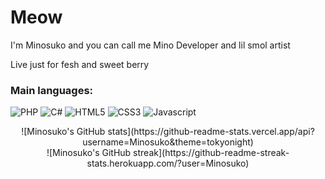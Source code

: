 # Meow
I'm Minosuko and you can call me Mino
Developer and lil smol artist

Live just for fesh and sweet berry

### Main languages:
![PHP](https://img.shields.io/badge/php-%23777BB4.svg?&style=for-the-badge&logo=php&logoColor=white) ![C#](https://img.shields.io/badge/c%23%20-%23239120.svg?&style=for-the-badge&logo=c-sharp&logoColor=white") ![HTML5](https://img.shields.io/badge/html5-%23E34F26.svg?&style=for-the-badge&logo=html5&logoColor=white) ![CSS3](https://img.shields.io/badge/css3-%231572B6.svg?&style=for-the-badge&logo=css3&logoColor=white) ![Javascript](https://img.shields.io/badge/javascript-%23F7DF1E6.svg?&style=for-the-badge&logo=Javascript&logoColor=white)

<div style="text-align: center;">
  ![Minosuko's GitHub stats](https://github-readme-stats.vercel.app/api?username=Minosuko&theme=tokyonight)
</div>
<div style="text-align: center;">
  ![Minosuko's GitHub streak](https://github-readme-streak-stats.herokuapp.com/?user=Minosuko)
</div>
